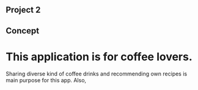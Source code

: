 ## Project 2

## Concept
# This application is for coffee lovers.
Sharing diverse kind of coffee drinks and recommending own recipes is main purpose for this app.
Also, 
